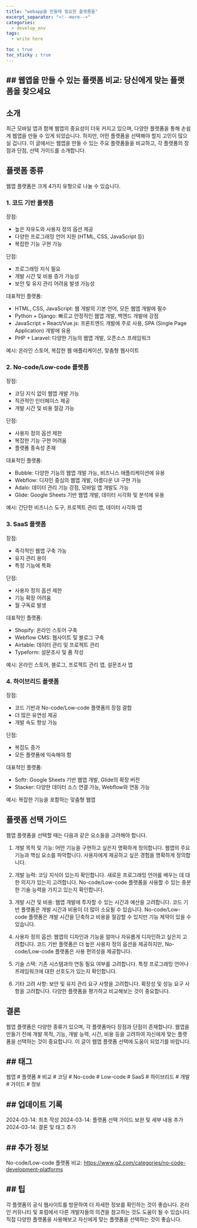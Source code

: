 ```yaml
---
title: "webapp을 만들때 필요한 플랫폼들"
excerpt_separator: "<!--more-->"
categories:
  - develop_env
tags:
  - write here

toc : true
toc_sticky : true
---
```


## ## 웹앱을 만들 수 있는 플랫폼 비교: 당신에게 맞는 플랫폼을 찾으세요
## 소개
최근 모바일 앱과 함께 웹앱의 중요성이 더욱 커지고 있으며, 다양한 플랫폼을 통해 손쉽게 웹앱을 만들 수 있게 되었습니다. 하지만, 어떤 플랫폼을 선택해야 할지 고민이 많으실 겁니다. 이 글에서는 웹앱을 만들 수 있는 주요 플랫폼들을 비교하고, 각 플랫폼의 장점과 단점, 선택 가이드를 소개합니다.

## 플랫폼 종류
웹앱 플랫폼은 크게 4가지 유형으로 나눌 수 있습니다.

### 1. 코드 기반 플랫폼
장점:
- 높은 자유도와 사용자 정의 옵션 제공
- 다양한 프로그래밍 언어 지원 (HTML, CSS, JavaScript 등)
- 복잡한 기능 구현 가능

단점:
- 프로그래밍 지식 필요
- 개발 시간 및 비용 증가 가능성
- 보안 및 유지 관리 어려움 발생 가능성
 
대표적인 플랫폼:    
- HTML, CSS, JavaScript: 웹 개발의 기본 언어, 모든 웹앱 개발에 필수
- Python + Django: 빠르고 안정적인 웹앱 개발, 백엔드 개발에 강점
- JavaScript + React/Vue.js: 프론트엔드 개발에 주로 사용, SPA (Single Page Application) 개발에 유용
- PHP + Laravel: 다양한 기능의 웹앱 개발, 오픈소스 프레임워크

예시:
온라인 스토어, 복잡한 웹 애플리케이션, 맞춤형 웹사이트    

### 2. No-code/Low-code 플랫폼
장점:
- 코딩 지식 없이 웹앱 개발 가능
- 직관적인 인터페이스 제공
- 개발 시간 및 비용 절감 가능

단점:
- 사용자 정의 옵션 제한
- 복잡한 기능 구현 어려움
- 플랫폼 종속성 존재

대표적인 플랫폼:
- Bubble: 다양한 기능의 웹앱 개발 가능, 비즈니스 애플리케이션에 유용
- Webflow: 디자인 중심의 웹앱 개발, 아름다운 UI 구현 가능
- Adalo: 데이터 관리 기능 강점, 모바일 앱 개발도 가능
- Glide: Google Sheets 기반 웹앱 개발, 데이터 시각화 및 분석에 유용

예시:
간단한 비즈니스 도구, 프로젝트 관리 앱, 데이터 시각화 앱    

### 3. SaaS 플랫폼
장점:
- 즉각적인 웹앱 구축 가능
- 유지 관리 용이
- 특정 기능에 특화

단점:
- 사용자 정의 옵션 제한
- 기능 확장 어려움
- 월 구독료 발생

대표적인 플랫폼:
- Shopify: 온라인 스토어 구축
- Webflow CMS: 웹사이트 및 블로그 구축
- Airtable: 데이터 관리 및 프로젝트 관리
- Typeform: 설문조사 및 폼 작성

예시:
온라인 스토어, 블로그, 프로젝트 관리 앱, 설문조사 앱

### 4. 하이브리드 플랫폼
장점:
- 코드 기반과 No-code/Low-code 플랫폼의 장점 결합
- 더 많은 유연성 제공
- 개발 속도 향상 가능

단점:
- 복잡도 증가
- 모든 플랫폼에 익숙해야 함

대표적인 플랫폼:
- Softr: Google Sheets 기반 웹앱 개발, Glide의 확장 버전
- Stacker: 다양한 데이터 소스 연결 가능, Webflow와 연동 가능

예시:
복잡한 기능을 포함하는 맞춤형 웹앱

## 플랫폼 선택 가이드
웹앱 플랫폼을 선택할 때는 다음과 같은 요소들을 고려해야 합니다.

1. 개발 목적 및 기능:
어떤 기능을 구현하고 싶은지 명확하게 정의합니다.
웹앱의 주요 기능과 핵심 요소를 파악합니다.
사용자에게 제공하고 싶은 경험을 명확하게 정의합니다.

2. 개발 능력:
코딩 지식이 있는지 확인합니다.
새로운 프로그래밍 언어를 배우는 데 대한 의지가 있는지 고려합니다.
No-code/Low-code 플랫폼을 사용할 수 있는 충분한 기술 능력을 가지고 있는지 확인합니다.

3. 개발 시간 및 비용:
웹앱 개발에 투자할 수 있는 시간과 예산을 고려합니다.
코드 기반 플랫폼은 개발 시간과 비용이 더 많이 소요될 수 있습니다.
No-code/Low-code 플랫폼은 개발 시간을 단축하고 비용을 절감할 수 있지만 기능 제약이 있을 수 있습니다.

4. 사용자 정의 옵션:
웹앱의 디자인과 기능을 얼마나 자유롭게 디자인하고 싶은지 고려합니다.
코드 기반 플랫폼은 더 높은 사용자 정의 옵션을 제공하지만, No-code/Low-code 플랫폼은 사용 편의성을 제공합니다.

5. 기술 스택:
기존 시스템과의 연동 필요 여부를 고려합니다.
특정 프로그래밍 언어나 프레임워크에 대한 선호도가 있는지 확인합니다.

6. 기타 고려 사항:
보안 및 유지 관리 요구 사항을 고려합니다.
확장성 및 성능 요구 사항을 고려합니다.
다양한 플랫폼을 평가하고 비교해보는 것이 중요합니다.

## 결론
웹앱 플랫폼은 다양한 종류가 있으며, 각 플랫폼마다 장점과 단점이 존재합니다. 웹앱을 만들기 전에 개발 목적, 기능, 개발 능력, 시간, 비용 등을 고려하여 자신에게 맞는 플랫폼을 선택하는 것이 중요합니다.
이 글이 웹앱 플랫폼 선택에 도움이 되었기를 바랍니다.

## ## 태그
웹앱 # 플랫폼 # 비교 # 코딩 # No-code # Low-code # SaaS # 하이브리드 # 개발 # 가이드 # 정보

## ## 업데이트 기록
2024-03-14: 최초 작성
2024-03-14: 플랫폼 선택 가이드 보완 및 세부 내용 추가
2024-03-14: 결론 및 태그 추가

## ## 추가 정보
No-code/Low-code 플랫폼 비교: https://www.g2.com/categories/no-code-development-platforms

## ## 팁
각 플랫폼의 공식 웹사이트를 방문하여 더 자세한 정보를 확인하는 것이 좋습니다.
온라인 커뮤니티 및 포럼에서 다른 개발자들의 의견을 참고하는 것도 도움이 될 수 있습니다.
직접 다양한 플랫폼을 사용해보고 자신에게 맞는 플랫폼을 선택하는 것이 좋습니다.
